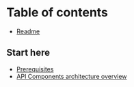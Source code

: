 # Table of contents

* [Readme](README.md)

## Start here

* [Prerequisites](start-here/prerequisites.md)
* [API Components architecture overview](start-here/api-components-architecture-overview.md)


